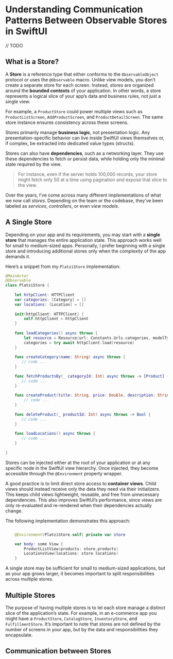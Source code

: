 
# Understanding Communication Patterns Between Observable Stores in SwiftUI 

// TODO 

## What is a Store? 

A **Store** is a reference type that either conforms to the `ObservableObject` protocol or uses the `@Observable` macro. Unlike view models, you don’t create a separate store for each screen. Instead, stores are organized around the **bounded contexts** of your application. In other words, a store represents a logical slice of your app’s data and business rules, not just a single view.

For example, a `ProductStore` could power multiple views such as `ProductListScreen`, `AddProductScreen`, and `ProductDetailScreen`. The same store instance ensures consistency across these screens.

Stores primarily manage **business logic**, not presentation logic. Any presentation-specific behavior can live inside SwiftUI views themselves or, if complex, be extracted into dedicated value types (structs).

Stores can also have **dependencies**, such as a networking layer. They use these dependencies to fetch or persist data, while holding only the minimal state required by the view.

> For instance, even if the server holds 100,000 records, your store might fetch only 50 at a time using pagination and expose that slice to the view.

Over the years, I’ve come across many different implementations of what we now call *stores*. Depending on the team or the codebase, they’ve been labeled as *services*, *controllers*, or even *view models*.

## A Single Store

Depending on your app and its requirements, you may start with a **single store** that manages the entire application state. This approach works well for small to medium-sized apps. Personally, I prefer beginning with a single store and introducing additional stores only when the complexity of the app demands it.

Here’s a snippet from my `PlatziStore` implementation:


``` swift 
@MainActor
@Observable
class PlatziStore {
    
    let httpClient: HTTPClient
    var categories: [Category] = []
    var locations: [Location] = []
    
    init(httpClient: HTTPClient) {
        self.httpClient = httpClient
    }
    
    func loadCategories() async throws {
        let resource = Resource(url: Constants.Urls.categories, modelType: [Category].self)
        categories = try await httpClient.load(resource)
    }
    
    func createCategory(name: String) async throws {
       // code ...
    }
    
    func fetchProductsBy(_ categoryId: Int) async throws -> [Product] {
       // code ...
    }
    
    func createProduct(title: String, price: Double, description: String, categoryId: Int, images: [URL]) async throws -> Product {
        // code ...
    }
    
    func deleteProduct(_ productId: Int) async throws -> Bool {
       // code ...
    }
    
    func loadLocations() async throws {
       // code ...
    }
    
}
```

Stores can be injected either at the root of your application or at any specific node in the SwiftUI view hierarchy. Once injected, they become accessible through the `@Environment` property wrapper.

A good practice is to limit direct store access to **container views**. Child views should instead receive only the data they need via their initializers. This keeps child views lightweight, reusable, and free from unnecessary dependencies. 
This also improves SwiftUI’s performance, since views are only re-evaluated and re-rendered when their dependencies actually change.

The following implementation demonstrates this approach:

``` swift 

    @Environment(PlatziStore.self) private var store 

    var body: some View {
        ProductListView(products: store.products)
        LocationsView(locations: store.locations)
    }

```


A single store may be sufficient for small to medium-sized applications, but as your app grows larger, it becomes important to split responsibilities across multiple stores.

## Multiple Stores 

The purpose of having multiple stores is to let each store manage a distinct slice of the application’s state. For example, in an e-commerce app you might have a `ProductStore`, `CatalogStore`, `InventoryStore`, and `FulfillmentStore`. It’s important to note that stores are not defined by the number of screens in your app, but by the data and responsibilities they encapsulate.

## Communication between Stores 


